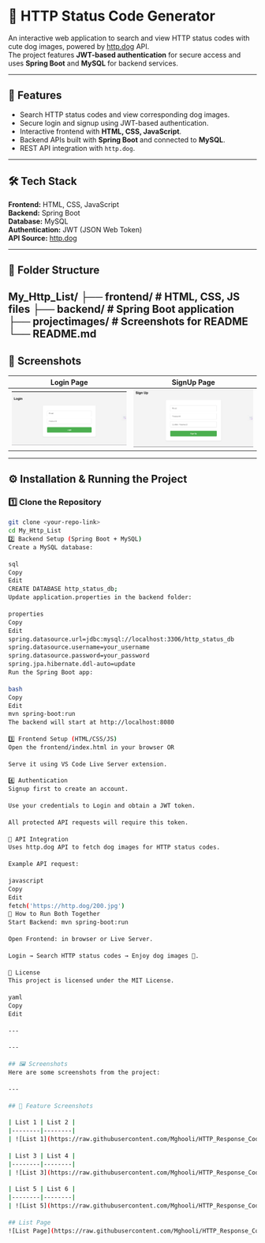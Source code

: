 # 🐶 HTTP Status Code Generator

An interactive web application to search and view HTTP status codes with cute dog images, powered by [http.dog](https://http.dog) API.  
The project features **JWT-based authentication** for secure access and uses **Spring Boot** and **MySQL** for backend services.

---

## 🚀 Features

- Search HTTP status codes and view corresponding dog images.
- Secure login and signup using JWT-based authentication.
- Interactive frontend with **HTML, CSS, JavaScript**.
- Backend APIs built with **Spring Boot** and connected to **MySQL**.
- REST API integration with `http.dog`.

---

## 🛠 Tech Stack

**Frontend:** HTML, CSS, JavaScript  
**Backend:** Spring Boot  
**Database:** MySQL  
**Authentication:** JWT (JSON Web Token)  
**API Source:** [http.dog](https://http.dog)

---

## 📂 Folder Structure

My_Http_List/
├── frontend/ # HTML, CSS, JS files
├── backend/ # Spring Boot application
├── projectimages/ # Screenshots for README
└── README.md
---

## 📸 Screenshots

| Login Page | SignUp Page |
|------------|-------------|
| ![Login Page](projectimages/login.png) | ![Search Page](projectimages/signup.png) |

---

## ⚙️ Installation & Running the Project

### 1️⃣ Clone the Repository
```bash
git clone <your-repo-link>
cd My_Http_List
2️⃣ Backend Setup (Spring Boot + MySQL)
Create a MySQL database:

sql
Copy
Edit
CREATE DATABASE http_status_db;
Update application.properties in the backend folder:

properties
Copy
Edit
spring.datasource.url=jdbc:mysql://localhost:3306/http_status_db
spring.datasource.username=your_username
spring.datasource.password=your_password
spring.jpa.hibernate.ddl-auto=update
Run the Spring Boot app:

bash
Copy
Edit
mvn spring-boot:run
The backend will start at http://localhost:8080

3️⃣ Frontend Setup (HTML/CSS/JS)
Open the frontend/index.html in your browser OR

Serve it using VS Code Live Server extension.

4️⃣ Authentication
Signup first to create an account.

Use your credentials to Login and obtain a JWT token.

All protected API requests will require this token.

📜 API Integration
Uses http.dog API to fetch dog images for HTTP status codes.

Example API request:

javascript
Copy
Edit
fetch('https://http.dog/200.jpg')
🏃 How to Run Both Together
Start Backend: mvn spring-boot:run

Open Frontend: in browser or Live Server.

Login → Search HTTP status codes → Enjoy dog images 🐶.

📌 License
This project is licensed under the MIT License.

yaml
Copy
Edit

---

---

## 🖼 Screenshots
Here are some screenshots from the project:

---

## 📸 Feature Screenshots

| List 1 | List 2 |
|--------|--------|
| ![List 1](https://raw.githubusercontent.com/Mghooli/HTTP_Response_Code_Generator/main/projectimages/list1.png) | ![List 2](https://raw.githubusercontent.com/Mghooli/HTTP_Response_Code_Generator/main/projectimages/list2.png) |

| List 3 | List 4 |
|--------|--------|
| ![List 3](https://raw.githubusercontent.com/Mghooli/HTTP_Response_Code_Generator/main/projectimages/list3.png) | ![List 4](https://raw.githubusercontent.com/Mghooli/HTTP_Response_Code_Generator/main/projectimages/list4.png) |

| List 5 | List 6 |
|--------|--------|
| ![List 5](https://raw.githubusercontent.com/Mghooli/HTTP_Response_Code_Generator/main/projectimages/list5.png) | ![List 6](https://raw.githubusercontent.com/Mghooli/HTTP_Response_Code_Generator/main/projectimages/list6.png) |

## List Page
![List Page](https://raw.githubusercontent.com/Mghooli/HTTP_Response_Code_Generator/main/projectimages/list1.png)






